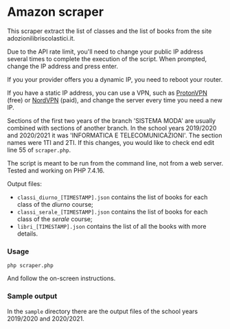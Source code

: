 # Amazon scraper

This scraper extract the list of classes and the list of books from the site adozionilibriscolastici.it.

Due to the API rate limit, you'll need to change your public IP address several times to complete the execution of the script. When prompted, change the IP address and press enter.

If you your provider offers you a dynamic IP, you need to reboot your router.

If you have a static IP address, you can use a VPN, such as [ProtonVPN](https://protonvpn.com/it/) (free) or [NordVPN](https://nordvpn.com/it/) (paid), and change the server every time you need a new IP.

Sections of the first two years of the branch 'SISTEMA MODA' are usually combined with sections of another branch. In the school years 2019/2020 and 2020/2021 it was 'INFORMATICA E TELECOMUNICAZIONI'. The section names were 1TI and 2TI. If this changes, you would like to check end edit line 55 of `scraper.php`.

The script is meant to be run from the command line, not from a web server.  
Tested and working on PHP 7.4.16.

Output files:
- `classi_diurno_[TIMESTAMP].json` contains the list of books for each class of the *diurno* course;
- `classi_serale_[TIMESTAMP].json` contains the list of books for each class of the *serale* course;
- `libri_[TIMESTAMP].json` contains the list of all the books with more details.

### Usage
```
php scraper.php
```
And follow the on-screen instructions.

### Sample output
In the `sample` directory there are the output files of the school years 2019/2020 and 2020/2021.
